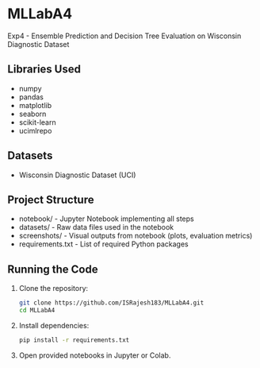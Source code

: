 # MLLabA4
Exp4 - Ensemble Prediction and Decision Tree Evaluation on Wisconsin Diagnostic Dataset

## Libraries Used
- numpy
- pandas
- matplotlib
- seaborn
- scikit-learn
- ucimlrepo

## Datasets
- Wisconsin Diagnostic Dataset (UCI)

## Project Structure
- notebook/ - Jupyter Notebook implementing all steps
- datasets/ - Raw data files used in the notebook
- screenshots/ - Visual outputs from notebook (plots, evaluation metrics)
- requirements.txt - List of required Python packages

## Running the Code
1. Clone the repository:
    ```bash
    git clone https://github.com/ISRajesh183/MLLabA4.git
    cd MLLabA4
    ```
2. Install dependencies:
    ```bash
    pip install -r requirements.txt
    ```
3. Open provided notebooks in Jupyter or Colab.
